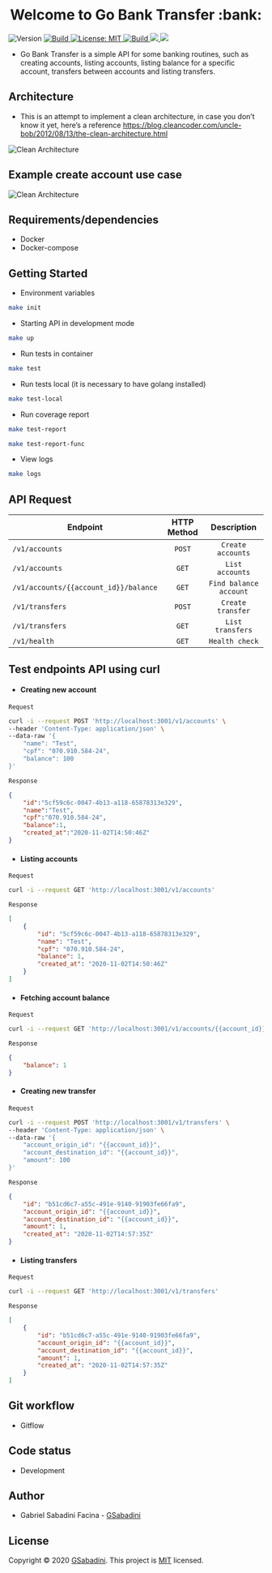 <h1 align="center">Welcome to Go Bank Transfer :bank:</h1>
<p>
  <img alt="Version" src="https://img.shields.io/badge/version-1.10.0-blue.svg?cacheSeconds=2592000" />
  <a href="https://goreportcard.com/badge/github.com/ducdang91/go-bank-transfer" target="_blank">
    <img alt="Build" src="https://goreportcard.com/badge/github.com/ducdang91/go-bank-transfer" />
  </a>
  <a href="#" target="_blank">
    <img alt="License: MIT" src="https://img.shields.io/badge/License-MIT-yellow.svg" />
  </a>
  <a href="https://travis-ci.org/github/GSabadini/go-bank-transfer" target="_blank">
    <img alt="Build" src="https://travis-ci.org/GSabadini/go-bank-transfer.svg?branch=master" />
  </a>
  <a href="https://github.com/ducdang91/go-bank-transfer/actions" target="_blank">
    <img src="https://github.com/ducdang91/go-bank-transfer/workflows/test/badge.svg" />
  </a>
  <a href="https://codecov.io/gh/GSabadini/go-bank-transfer">
    <img src="https://codecov.io/gh/GSabadini/go-bank-transfer/branch/master/graph/badge.svg" />
  </a>
</p>

- Go Bank Transfer is a simple API for some banking routines, such as creating accounts, listing accounts, listing balance for a specific account, transfers between accounts and listing transfers.

## Architecture
-  This is an attempt to implement a clean architecture, in case you don’t know it yet, here’s a reference https://blog.cleancoder.com/uncle-bob/2012/08/13/the-clean-architecture.html

![Clean Architecture](clean.png)

## Example create account use case

![Clean Architecture](create_account.png)

## Requirements/dependencies
- Docker
- Docker-compose

## Getting Started

- Environment variables

```sh
make init
```

- Starting API in development mode

```sh
make up
```

- Run tests in container

```sh
make test
```

- Run tests local (it is necessary to have golang installed)

```sh
make test-local
```

- Run coverage report

```sh
make test-report
```
```sh
make test-report-func
```

- View logs

```sh
make logs
```

## API Request

| Endpoint        | HTTP Method           | Description       |
| --------------- | :---------------------: | :-----------------: |
| `/v1/accounts` | `POST`                | `Create accounts` |
| `/v1/accounts` | `GET`                 | `List accounts`   |
| `/v1/accounts/{{account_id}}/balance`   | `GET`                |    `Find balance account` |
| `/v1/transfers`| `POST`                | `Create transfer` |
| `/v1/transfers`| `GET`                 | `List transfers`  |
| `/v1/health`| `GET`                 | `Health check`  |

## Test endpoints API using curl

- #### Creating new account

`Request`
```bash
curl -i --request POST 'http://localhost:3001/v1/accounts' \
--header 'Content-Type: application/json' \
--data-raw '{
    "name": "Test",
    "cpf": "070.910.584-24",
    "balance": 100
}'
```

`Response`
```json
{
    "id":"5cf59c6c-0047-4b13-a118-65878313e329",
    "name":"Test",
    "cpf":"070.910.584-24",
    "balance":1,
    "created_at":"2020-11-02T14:50:46Z"
}
```
- #### Listing accounts

`Request`
```bash
curl -i --request GET 'http://localhost:3001/v1/accounts'
```

`Response`
```json
[
    {
        "id": "5cf59c6c-0047-4b13-a118-65878313e329",
        "name": "Test",
        "cpf": "070.910.584-24",
        "balance": 1,
        "created_at": "2020-11-02T14:50:46Z"
    }
]
```

- #### Fetching account balance

`Request`
```bash
curl -i --request GET 'http://localhost:3001/v1/accounts/{{account_id}}/balance'
```

`Response`
```json
{
    "balance": 1
}
```

- #### Creating new transfer

`Request`
```bash
curl -i --request POST 'http://localhost:3001/v1/transfers' \
--header 'Content-Type: application/json' \
--data-raw '{
	"account_origin_id": "{{account_id}}",
	"account_destination_id": "{{account_id}}",
	"amount": 100
}'
```

`Response`
```json
{
    "id": "b51cd6c7-a55c-491e-9140-91903fe66fa9",
    "account_origin_id": "{{account_id}}",
    "account_destination_id": "{{account_id}}",
    "amount": 1,
    "created_at": "2020-11-02T14:57:35Z"
}
```

- #### Listing transfers

`Request`
```bash
curl -i --request GET 'http://localhost:3001/v1/transfers'
```

`Response`
```json
[
    {
        "id": "b51cd6c7-a55c-491e-9140-91903fe66fa9",
        "account_origin_id": "{{account_id}}",
        "account_destination_id": "{{account_id}}",
        "amount": 1,
        "created_at": "2020-11-02T14:57:35Z"
    }
]
```

## Git workflow
- Gitflow

## Code status
- Development

## Author
- Gabriel Sabadini Facina - [GSabadini](https://github.com/GSabadini)

## License
Copyright © 2020 [GSabadini](https://github.com/GSabadini).
This project is [MIT](LICENSE) licensed.

